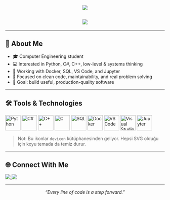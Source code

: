 <!-- 🔹 Basit Banner -->
<p align="center">
  <img src="https://capsule-render.vercel.app/api?type=soft&color=0:1e1e1e,100:3b3b3b&height=120&section=header&text=Samet%20Toka&fontColor=ffffff&fontSize=40&fontAlignY=55&desc=Computer%20Engineering%20Student%20|%20Software%20Developer&descAlignY=80&descAlign=50" />
</p>

<!-- 🔹 Animasyonlu Yazı -->
<h2 align="center">
  <img src="https://readme-typing-svg.demolab.com?font=Fira+Code&pause=1200&color=36BCF7&center=true&vCenter=true&width=500&lines=Hi%2C+I'm+Samet+Toka+👋;Computer+Engineering+Student;Software+Development+Enthusiast;Always+learning+and+building+💻" />
</h2>

---

## 🧠 About Me

- 🎓 Computer Engineering student  
- 💻 Interested in Python, C#, C++, low-level & systems thinking  
- 🐳 Working with Docker, SQL, VS Code, and Jupyter  
- 🌱 Focused on clean code, maintainability, and real problem solving  
- 🚀 Goal: build useful, production-quality software

---

## 🛠️ Tools & Technologies

<p align="left">
  <!-- Python -->
  <img src="https://cdn.jsdelivr.net/gh/devicons/devicon/icons/python/python-original.svg" alt="Python" width="48" height="48" />
  <!-- C# -->
  <img src="https://cdn.jsdelivr.net/gh/devicons/devicon/icons/csharp/csharp-original.svg" alt="C#" width="48" height="48" />
  <!-- C++ -->
  <img src="https://cdn.jsdelivr.net/gh/devicons/devicon/icons/cplusplus/cplusplus-original.svg" alt="C++" width="48" height="48" />
  <!-- C -->
  <img src="https://cdn.jsdelivr.net/gh/devicons/devicon/icons/c/c-original.svg" alt="C" width="48" height="48" />
  <!-- SQL / DB -->
  <img src="https://cdn.jsdelivr.net/gh/devicons/devicon/icons/microsoftsqlserver/microsoftsqlserver-plain.svg" alt="SQL" width="48" height="48" />
  <!-- Docker -->
  <img src="https://cdn.jsdelivr.net/gh/devicons/devicon/icons/docker/docker-original.svg" alt="Docker" width="48" height="48" />
  <!-- VS Code -->
  <img src="https://cdn.jsdelivr.net/gh/devicons/devicon/icons/vscode/vscode-original.svg" alt="VS Code" width="48" height="48" />
  <!-- Visual Studio -->
  <img src="https://cdn.jsdelivr.net/gh/devicons/devicon/icons/visualstudio/visualstudio-plain.svg" alt="Visual Studio" width="48" height="48" />
  <!-- Jupyter -->
  <img src="https://cdn.jsdelivr.net/gh/devicons/devicon/icons/jupyter/jupyter-original.svg" alt="Jupyter" width="48" height="48" />
</p>

> Not: Bu ikonlar `devicon` kütüphanesinden geliyor. Hepsi SVG olduğu için koyu temada da temiz durur.


---

## 🌐 Connect With Me

<p align="left">
  <a href="https://www.linkedin.com/in/samettoka/" target="_blank">
    <img src="https://img.shields.io/badge/LinkedIn-0A66C2?style=for-the-badge&logo=linkedin&logoColor=white"/>
  </a>
  <a href="https://www.instagram.com/smt_toka/" target="_blank">
    <img src="https://img.shields.io/badge/Instagram-E4405F?style=for-the-badge&logo=instagram&logoColor=white"/>
  </a>
</p>

---

<p align="center"><i>“Every line of code is a step forward.”</i></p>
